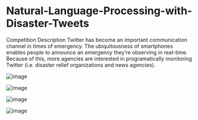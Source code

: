 # Natural-Language-Processing-with-Disaster-Tweets
Competition Description Twitter has become an important communication channel in times of emergency. The ubiquitousness of smartphones enables people to announce an emergency they’re observing in real-time. Because of this, more agencies are interested in programatically monitoring Twitter (i.e. disaster relief organizations and news agencies).

![image](https://github.com/Dubeyrock/Natural-Language-Processing-with-Disaster-Tweets/assets/96882359/9647156b-ab2f-41ea-87e5-2800c6107dcc)

![image](https://github.com/Dubeyrock/Natural-Language-Processing-with-Disaster-Tweets/assets/96882359/8919b112-b747-4a0f-ab65-13afbdd94005)

![image](https://github.com/Dubeyrock/Natural-Language-Processing-with-Disaster-Tweets/assets/96882359/4164f803-c89d-4f63-93fa-943d85c1377e)

![image](https://github.com/Dubeyrock/Natural-Language-Processing-with-Disaster-Tweets/assets/96882359/519cf704-fa3d-4a25-97bd-17a5116adbe9)

